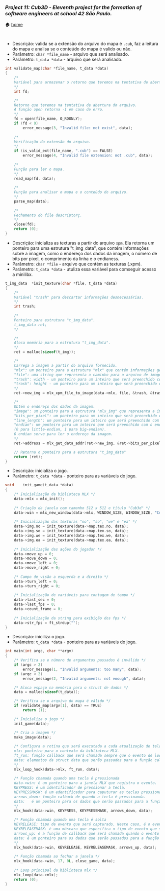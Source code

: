 ### _Project 11: Cub3D - Eleventh project for the formation of software engineers at school 42 São Paulo._

🏠 [home](https://github.com/Vinicius-Santoro/42-formation-lvl2-11.cub3d)

<h1></h1>

- Descrição: valida se a extensão do arquivo do mapa é `.cub`,
faz a leitura do mapa e analisa se o conteúdo do mapa é valido ou não.
- Parâmetro: `char *file_name` - arquivo que será analisado.
- Parâmetro: `t_data *data` - arquivo que será analisado.

```c
int	validate_map(char *file_name, t_data *data)
{
	/*
	Variável para armazenar o retorno que teremos na tentativa de abertura do arquivo.
	*/
	int	fd;

	/*
	Retorno que teremos na tentativa de abertura do arquivo.
	A função open retorna -1 em caso de erro.
	*/
	fd = open(file_name, O_RDONLY);
	if (fd < 0)
		error_message(3, "Invalid file: not exist", data);
		
	/*
	Verificação da extensão do arquivo.
	*/
	if (is_valid_ext(file_name, ".cub") == FALSE)
		error_message(4, "Invalid file extension: not .cub", data);
		
	/*
	Função para ler o mapa.
	*/
	read_map(fd, data);
	
	/*
	Função para analisar o mapa e o conteúdo do arquivo.
	*/
	parse_map(data);
	
	/*
	Fechamento do file descriptorç.
	*/
	close(fd);
	return (0);
}
```

- Descrição: inicializa as texturas a partir do arquivo `xpm`. Ela retorna um ponteiro para uma estrutura "t_img_data", que contém informações sobre a imagem, como o endereço dos dados da imagem, o número de bits por pixel, o comprimento da linha e o endianess.
- Parâmetro: `char *file` - arquivo que contém as texturas (.xpm).
- Parâmetro: `t_data *data` - utuliza essa variável para comseguir acesso a minilibx.
```c
t_img_data	*init_texture(char *file, t_data *data)
{
	/*
	Variável "trash" para descartar informações desnecessárias.
	*/
	int trash;
	
	/*
	Ponteiro para estrutura "t_img_data".
	t_img_data ret;
	*/

	/*
	Aloca memória para a estrutura "t_img_data".
	*/
	ret = malloc(sizeof(t_img));

	/*
	Carrega a imagem a partir do arquivo fornecido.
	"mlx": um ponteiro para a estrutura "mlx" que contém informações gerais sobre a janela gráfica.
	"file": uma string que representa o caminho para o arquivo de imagem.
	"trash": width - um ponteiro para um inteiro que será preenchido com a largura da imagem.
	"trash": height - um ponteiro para um inteiro que será preenchido com o comprimento da imagem.
	*/
	ret->new_img = mlx_xpm_file_to_image(data->mlx, file, &trash, &trash);

	/*
	Obtém o endereço dos dados da imagem.
	"image": um ponteiro para a estrutura "mlx_img" que representa a imagem.
	"bits_per_pixel": um ponteiro para um inteiro que será preenchido com o número de bits por pixel da imagem.
	"line_length": um ponteiro para um inteiro que será preenchido com o comprimento da linha da imagem (em bytes).
	"endian": um ponteiro para um inteiro que será preenchido com o endianess da imagem
	(0 para little-endian, 1 para big-endian).
	O endian serve para ler o endereço da imagem.
	*/
	ret->address = mlx_get_data_addr(ret->new_img, &ret->bits_per_pixel, &ret->line_length, &ret->endian);

	// Retorna o ponteiro para a estrutura "t_img_data"
	return (ret);
}
```

- Descrição: inicializa o jogo.
- Parâmetro: `t_data *data` - ponteiro para as variáveis do jogo.
```c
void	init_game(t_data *data)
{
	/* Inicialização da biblioteca MLX */
	data->mlx = mlx_init();
	
	/* Criação da janela com tamanho 512 x 512 e título "Cub3d" */
	data->win = mlx_new_window(data->mlx, WINDOW_SIZE, WINDOW_SIZE, "Cub3d");
	
	/* Inicialização das texturas "no", "so", "we" e "ea" */
	data->img.no = init_texture(data->map.tex.no, data);
	data->img.so = init_texture(data->map.tex.so, data);
	data->img.we = init_texture(data->map.tex.we, data);
	data->img.ea = init_texture(data->map.tex.ea, data);
	
	/* Inicialização das ações do jogador */
	data->move_up = 0;
	data->move_down = 0;
	data->move_left = 0;
	data->move_right = 0;
	
	/* Campo de visão a esquerda e a direita */
	data->turn_left = 0;
	data->turn_right = 0;
	
	/* Inicialização de variáveis para contagem de tempo */
	data->last_sec = 0;
	data->last_fps = 0;
	data->count_frame = 0;
	
	/* Inicialização da string para exibição dos fps */
	data->str_fps = ft_strdup("");
}
```

- Descrição: iniciliza o jogo.
- Parâmetro: `t_data *data` - ponteiro para as variáveis do jogo.
```c
int	main(int argc, char **argv)
{
	/* Verifica se o número de argumentos passados é inválido */
	if (argc > 2)
		error_message(1, "Invalid arguments: too many", data);
	if (argc < 2)
		error_message(2, "Invalid arguments: not enough", data);

	/* Aloca espaço na memória para o struct de dados */
	data = malloc(sizeof(t_data));

	/* Verifica se o arquivo do mapa é válido */
	if (validate_map(argv[1], data) == TRUE)
		return (1);

	/* Inicializa o jogo */
	init_game(data);

	/* Cria a imagem */
	make_image(data);
	
	/* Configura a rotina que será executada a cada atualização de tela
	mlx: ponteiro para o contexto da biblioteca MLX.
	ft_run: função callback que será chamada sempre que o evento de loop ocorrer
	data: elementos da struct data que serão passados para a função callback ft_run sempre que ela for chamada.
	*/
	mlx_loop_hook(data->mlx, ft_run, data);
	
	/* Função chamada quando uma tecla é pressionada
	data->win: é um ponteiro para a janela MLX que registra o evento.
	KEYPRESS: é um identificador de pressionar a tecla.
	KEYPRESSMASK: é um edentificador para caputurar as teclas pressionadas.
	arrows_down: função calback de quando a tecla é pressioanda.
	data:   é um ponteiro para os dados que serão passados para a função de callback arrows_down.
	*/
	mlx_hook(data->win, KEYPRESS, KEYPRESSMASK, arrows_down, data);
	
	/* Função chamada quando uma tecla é solta
	KEYRELEASE: tipo de evento que será capturado. Neste caso, é o evento de liberação de uma tecla.
	KEYRELEASEMASK: é uma máscara que especifica o tipo de evento que será capturado.
	arrows_up: é a função de callback que será chamada quando o evento de liberação de tecla for detectado.
	data: é um ponteiro para os dados que serão passados para a função de callback arrows_up.
	*/
	mlx_hook(data->win, KEYRELEASE, KEYRELEASEMASK, arrows_up, data);
	
	/* Função chamada ao fechar a janela */
	mlx_hook(data->win, 17, 0L, close_game, data);
	
	/* Loop principal da biblioteca mlx */
	mlx_loop(data->mlx);
	return (0);
}
```
